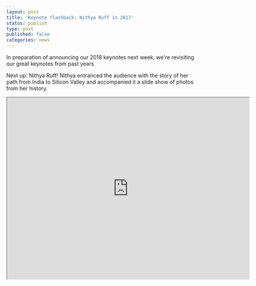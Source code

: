 ```yaml
---
layout: post
title: 'Keynote flashback: Nithya Ruff in 2017'
status: publish
type: post
published: false
categories: news
---
```


In preparation of announcing our 2018 keynotes next week, we're revisiting our great keynotes from past years

Next up: Nithya Ruff! Nithya entranced the audience with the story of her path from India to Silicon Valley and accompanied it a slide show of photos from her history.

<iframe src="https://archive.org/embed/seagl2017-nithya-ruff-20171006" width="640" height="480" frameborder="2" webkitallowfullscreen="true" mozallowfullscreen="true" allowfullscreen></iframe>
